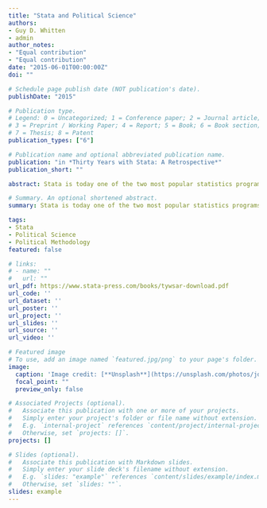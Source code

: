```yaml
---
title: "Stata and Political Science"
authors:
- Guy D. Whitten
- admin
author_notes:
- "Equal contribution"
- "Equal contribution"
date: "2015-06-01T00:00:00Z"
doi: ""

# Schedule page publish date (NOT publication's date).
publishDate: "2015"

# Publication type.
# Legend: 0 = Uncategorized; 1 = Conference paper; 2 = Journal article;
# 3 = Preprint / Working Paper; 4 = Report; 5 = Book; 6 = Book section;
# 7 = Thesis; 8 = Patent
publication_types: ["6"]

# Publication name and optional abbreviated publication name.
publication: "in *Thirty Years with Stata: A Retrospective*"
publication_short: ""

abstract: Stata is today one of the two most popular statistics programs among political scientists. The rise of Stata to this status roughly parallels the rise of the Society for Political Methodology, which was started in 1983. When Stata was first launched, political science researchers were just starting to use models more complex than ordinary least-squares regression, and the need for a section of the American Political Science Association dedicated to statistical tools was not particularly obvious. Today, the Political Methodology section is the American Political Science Association’s second largest organized section.

# Summary. An optional shortened abstract.
summary: Stata is today one of the two most popular statistics programs among political scientists.

tags:
- Stata
- Political Science
- Political Methodology
featured: false

# links:
# - name: ""
#   url: ""
url_pdf: https://www.stata-press.com/books/tywsar-download.pdf
url_code: ''
url_dataset: ''
url_poster: ''
url_project: ''
url_slides: ''
url_source: ''
url_video: ''

# Featured image
# To use, add an image named `featured.jpg/png` to your page's folder. 
image:
  caption: 'Image credit: [**Unsplash**](https://unsplash.com/photos/jdD8gXaTZsc)'
  focal_point: ""
  preview_only: false

# Associated Projects (optional).
#   Associate this publication with one or more of your projects.
#   Simply enter your project's folder or file name without extension.
#   E.g. `internal-project` references `content/project/internal-project/index.md`.
#   Otherwise, set `projects: []`.
projects: []

# Slides (optional).
#   Associate this publication with Markdown slides.
#   Simply enter your slide deck's filename without extension.
#   E.g. `slides: "example"` references `content/slides/example/index.md`.
#   Otherwise, set `slides: ""`.
slides: example
---
```

